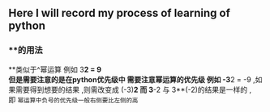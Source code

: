 ## Here  I will record my process of learning of python
###   **的用法 
\*\*类似于^幂运算  例如 3**2 = 9<br>
但是需要注意的是在python优先级中 需要注意幂运算的优先级  例如 -3**2 = -9  ,如果需要得到想要的结果 ,则需改变成 (-3)**2   而 3**-2 与 3**(-2)的结果是一样的 ,<br>即 `幂运算中负号的优先级一般右侧要比左侧的高`
